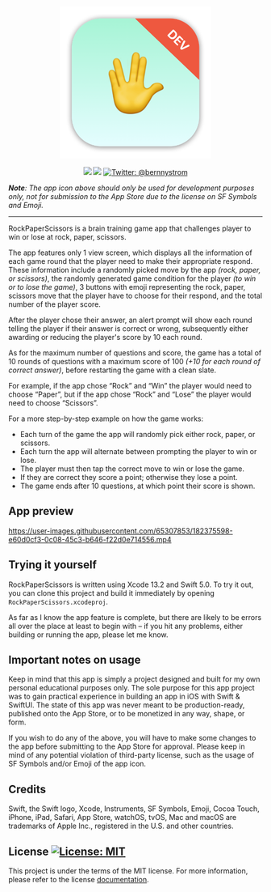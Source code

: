 <p align="center">
    <img src="./RockPaperScissors/Assets.xcassets/AppIcon.appiconset/mac512.png" alt="RockPaperScissors logo" width="300" maxHeight="171" />
</p>

<p align="center">
    <img src="https://img.shields.io/badge/iOS-15.0+-blue.svg" />
    <img src="https://img.shields.io/badge/Swift-5.0-orange.svg" />
    <a href="https://twitter.com/bernnystrom">
        <img src="https://img.shields.io/badge/Contact-@bernnystrom-lightgrey.svg?style=flat" alt="Twitter: @bernnystrom" />
    </a>
</p>

  ***Note**: The app icon above should only be used for development purposes only, not for submission to the App Store due to the license on SF Symbols and Emoji.*

 <hr />

RockPaperScissors is a brain training game app that challenges player to win or lose at rock, paper, scissors.

The app features only 1 view screen, which displays all the information of each game round that the player need to make their appropriate respond. These information include a randomly picked move by the app *(rock, paper, or scissors)*, the randomly generated game condition for the player *(to win or to lose the game)*, 3 buttons with emoji representing the rock, paper, scissors move that the player have to choose for their respond, and the total number of the player score.

After the player chose their answer, an alert prompt will show each round telling the player if their answer is correct or wrong, subsequently either awarding or reducing the player's score by 10 each round.

As for the maximum number of questions and score, the game has a total of 10 rounds of questions with a maximum score of 100 *(+10 for each round of correct answer)*, before restarting the game with a clean slate.

For example, if the app chose “Rock” and “Win” the player would need to choose “Paper”, but if the app chose “Rock” and “Lose” the player would need to choose “Scissors”.

For a more step-by-step example on how the game works:

* Each turn of the game the app will randomly pick either rock, paper, or scissors.
* Each turn the app will alternate between prompting the player to win or lose.
* The player must then tap the correct move to win or lose the game.
* If they are correct they score a point; otherwise they lose a point.
* The game ends after 10 questions, at which point their score is shown.

## App preview

https://user-images.githubusercontent.com/65307853/182375598-e60d0cf3-0c08-45c3-b646-f22d0e714556.mp4

## Trying it yourself

RockPaperScissors is written using Xcode 13.2 and Swift 5.0. To try it out, you can clone this project and build it immediately by opening `RockPaperScissors.xcodeproj`.

As far as I know the app feature is complete, but there are likely to be errors all over the place at least to begin with – if you hit any problems, either building or running the app, please let me know.

## Important notes on usage

Keep in mind that this app is simply a project designed and built for my own personal educational purposes only. The sole purpose for this app project was to gain practical experience in building an app in iOS with Swift & SwiftUI. The state of this app was never meant to be production-ready, published onto the App Store, or to be monetized in any way, shape, or form.

If you wish to do any of the above, you will have to make some changes to the app before submitting to the App Store for approval. Please keep in mind of any potential violation of third-party license, such as the usage of SF Symbols and/or Emoji of the app icon.

## Credits

Swift, the Swift logo, Xcode, Instruments, SF Symbols, Emoji, Cocoa Touch, iPhone, iPad, Safari, App Store, watchOS, tvOS, Mac and macOS are trademarks of Apple Inc., registered in the U.S. and other countries.

## License <a aria-label="RockPaperScissors is free to use" href="https://choosealicense.com/licenses/mit/" target="_blank"><img alt="License: MIT" src="https://img.shields.io/badge/License-MIT-success.svg?style=flat-square&color=33CC12" target="_blank" /></a>

This project is under the terms of the MIT license. For more information, please refer to the license [documentation](LICENSE).
